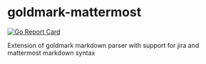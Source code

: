 # goldmark-mattermost
[![Go Report Card](https://goreportcard.com/badge/github.com/nathanmkaya/goldmark-extended)](https://goreportcard.com/report/github.com/nathanmkaya/goldmark-extended)

Extension of goldmark markdown parser with support for jira and mattermost markdown syntax
